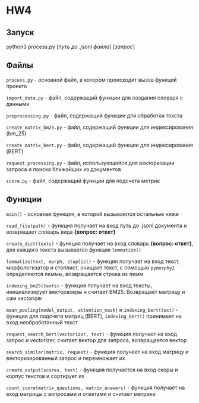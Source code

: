 # HW4

## Запуск 
python3 process.py \[*путь до .jsonl файла*] \[*запрос*]

## Файлы
`process.py` - основной файл, в котором происходит вызов функций проекта

`import_data.py` - файл, содержащий функции для создания словаря с данными

`preprocessing.py` - файл, содержащий функции для обработки текста

`create_matrix_bm25.py` - файл, содержащий функции для индексирования (bm_25)

`create_matrix_bert.py` - файл, содержащий функции для индексирования (BERT)

`request_processing.py` - файл, использующийся для векторизации запроса и поиска ближайших из документов

`score.py` - файл, содержащий функции для подсчета метрик

## Функции
`main()` - основная функция, в которой вызываются остальные ниже

`read_file(path)` - функция получает на вход путь до .jsonl документа и возвращает словарь вида **{вопрос: ответ}**

`create_dict(texts)` - функция получает на вход словарь **{вопрос: ответ}**, для каждого текста вызывается функция `lemmatize()`

`lemmatize(text, morph, stoplist)` - функция получает на вход текст, морфологизатор и стоплист, очищает текст, с помощью `pymorphy2` определяются леммы, возвращается строка из лемм

`indexing_bm25(texts)` - функция получает на вход тексты, инициализирует векторазеры и считает BM25. Возвращает матрицу и сам vectorizer

`mean_pooling(model_output, attention_mask)` и `indexing_bert(text)` - функции для подсчета матриц (BERT), `indexing_bert()` принимает на вход необработанный текст

`request_search_bert(vectorizer, text)` - функция получает на вход запрос и vectorizer, считает вектор для запроса, возвращается вектор

`search_similar(matrix, request)` - функция получает на вход матрицу и векторизированный запрос и перемножает их

`create_output(scores, text)` - функция получается на вход скоры и корпус текстов и сортирует их 

`count_score(matrix_questions, matrix_answers)` - функция получает на вход матрицы с вопросами и ответами и считает метрики

